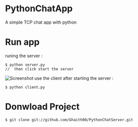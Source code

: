 # PythonChatApp
A simple TCP chat app with python
# Run app
runing the server :
    
    $ python server.py 
    //  then click start the server
![Screenshot](http://i.imgur.com/GLgP6Eu.png)
use the client after starting the server :
    
    $ python client.py 
# Donwload Project 
    
    $ git clone git://github.com/Ghaith00/PythonChatServer.git

